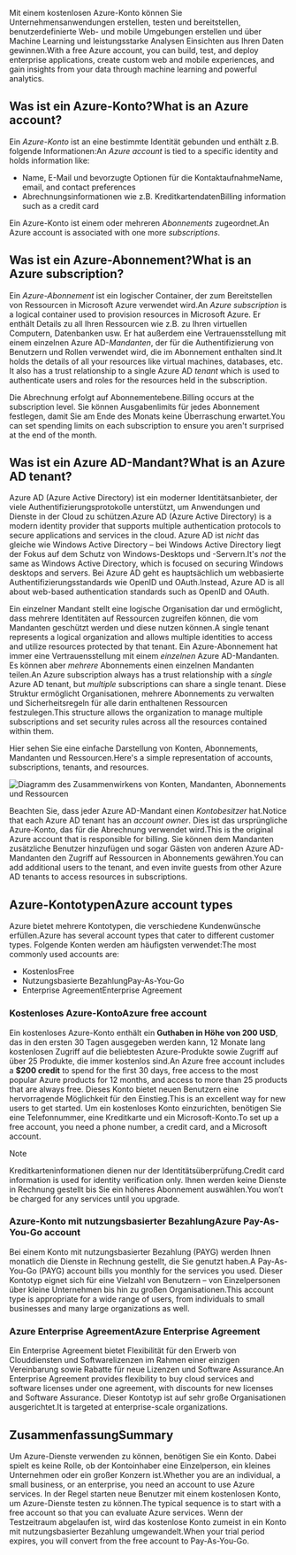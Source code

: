 <span data-ttu-id="d527c-101">Mit einem kostenlosen Azure-Konto können Sie Unternehmensanwendungen erstellen, testen und bereitstellen, benutzerdefinierte Web- und mobile Umgebungen erstellen und über Machine Learning und leistungsstarke Analysen Einsichten aus Ihren Daten gewinnen.</span><span class="sxs-lookup"><span data-stu-id="d527c-101">With a free Azure account, you can build, test, and deploy enterprise applications, create custom web and mobile experiences, and gain insights from your data through machine learning and powerful analytics.</span></span>

## <a name="what-is-an-azure-account"></a><span data-ttu-id="d527c-102">Was ist ein Azure-Konto?</span><span class="sxs-lookup"><span data-stu-id="d527c-102">What is an Azure account?</span></span>

<span data-ttu-id="d527c-103">Ein _Azure-Konto_ ist an eine bestimmte Identität gebunden und enthält z.B. folgende Informationen:</span><span class="sxs-lookup"><span data-stu-id="d527c-103">An _Azure account_ is tied to a specific identity and holds information like:</span></span>

- <span data-ttu-id="d527c-104">Name, E-Mail und bevorzugte Optionen für die Kontaktaufnahme</span><span class="sxs-lookup"><span data-stu-id="d527c-104">Name, email, and contact preferences</span></span>
- <span data-ttu-id="d527c-105">Abrechnungsinformationen wie z.B. Kreditkartendaten</span><span class="sxs-lookup"><span data-stu-id="d527c-105">Billing information such as a credit card</span></span>

<span data-ttu-id="d527c-106">Ein Azure-Konto ist einem oder mehreren _Abonnements_ zugeordnet.</span><span class="sxs-lookup"><span data-stu-id="d527c-106">An Azure account is associated with one more  _subscriptions_.</span></span>

## <a name="what-is-an-azure-subscription"></a><span data-ttu-id="d527c-107">Was ist ein Azure-Abonnement?</span><span class="sxs-lookup"><span data-stu-id="d527c-107">What is an Azure subscription?</span></span>

<span data-ttu-id="d527c-108">Ein _Azure-Abonnement_ ist ein logischer Container, der zum Bereitstellen von Ressourcen in Microsoft Azure verwendet wird.</span><span class="sxs-lookup"><span data-stu-id="d527c-108">An _Azure subscription_ is a logical container used to provision resources in Microsoft Azure.</span></span> <span data-ttu-id="d527c-109">Er enthält Details zu all Ihren Ressourcen wie z.B. zu Ihren virtuellen Computern, Datenbanken usw. Er hat außerdem eine Vertrauensstellung mit einem einzelnen Azure AD-_Mandanten_, der für die Authentifizierung von Benutzern und Rollen verwendet wird, die im Abonnement enthalten sind.</span><span class="sxs-lookup"><span data-stu-id="d527c-109">It holds the details of all your resources like virtual machines, databases, etc. It also has a trust relationship to a single Azure AD _tenant_ which is used to authenticate users and roles for the resources held in the subscription.</span></span>

<span data-ttu-id="d527c-110">Die Abrechnung erfolgt auf Abonnementebene.</span><span class="sxs-lookup"><span data-stu-id="d527c-110">Billing occurs at the subscription level.</span></span> <span data-ttu-id="d527c-111">Sie können Ausgabenlimits für jedes Abonnement festlegen, damit Sie am Ende des Monats keine Überraschung erwartet.</span><span class="sxs-lookup"><span data-stu-id="d527c-111">You can set spending limits on each subscription to ensure you aren't surprised at the end of the month.</span></span> 

## <a name="what-is-an-azure-ad-tenant"></a><span data-ttu-id="d527c-112">Was ist ein Azure AD-Mandant?</span><span class="sxs-lookup"><span data-stu-id="d527c-112">What is an Azure AD tenant?</span></span>

<span data-ttu-id="d527c-113">Azure AD (Azure Active Directory) ist ein moderner Identitätsanbieter, der viele Authentifizierungsprotokolle unterstützt, um Anwendungen und Dienste in der Cloud zu schützen.</span><span class="sxs-lookup"><span data-stu-id="d527c-113">Azure AD (Azure Active Directory) is a modern identity provider that supports multiple authentication protocols to secure applications and services in the cloud.</span></span> <span data-ttu-id="d527c-114">Azure AD ist _nicht_ das gleiche wie Windows Active Directory – bei Windows Active Directory liegt der Fokus auf dem Schutz von Windows-Desktops und -Servern.</span><span class="sxs-lookup"><span data-stu-id="d527c-114">It's _not_ the same as Windows Active Directory, which is focused on securing Windows desktops and servers.</span></span> <span data-ttu-id="d527c-115">Bei Azure AD geht es hauptsächlich um webbasierte Authentifizierungsstandards wie OpenID und OAuth.</span><span class="sxs-lookup"><span data-stu-id="d527c-115">Instead, Azure AD is all about web-based authentication standards such as OpenID and OAuth.</span></span>

<span data-ttu-id="d527c-116">Ein einzelner Mandant stellt eine logische Organisation dar und ermöglicht, dass mehrere Identitäten auf Ressourcen zugreifen können, die vom Mandanten geschützt werden und diese nutzen können.</span><span class="sxs-lookup"><span data-stu-id="d527c-116">A single tenant represents a logical organization and allows multiple identities to access and utilize resources protected by that tenant.</span></span> <span data-ttu-id="d527c-117">Ein Azure-Abonnement hat immer eine Vertrauensstellung mit einem _einzelnen_ Azure AD-Mandanten. Es können aber _mehrere_ Abonnements einen einzelnen Mandanten teilen.</span><span class="sxs-lookup"><span data-stu-id="d527c-117">An Azure subscription always has a trust relationship with a _single_ Azure AD tenant, but _multiple_ subscriptions can share a single tenant.</span></span> <span data-ttu-id="d527c-118">Diese Struktur ermöglicht Organisationen, mehrere Abonnements zu verwalten und Sicherheitsregeln für alle darin enthaltenen Ressourcen festzulegen.</span><span class="sxs-lookup"><span data-stu-id="d527c-118">This structure allows the organization to manage multiple subscriptions and set security rules across all the resources contained within them.</span></span>

<span data-ttu-id="d527c-119">Hier sehen Sie eine einfache Darstellung von Konten, Abonnements, Mandanten und Ressourcen.</span><span class="sxs-lookup"><span data-stu-id="d527c-119">Here's a simple representation of accounts, subscriptions, tenants, and resources.</span></span>

![Diagramm des Zusammenwirkens von Konten, Mandanten, Abonnements und Ressourcen](../media/3-azure-ad-tenant.png)

<span data-ttu-id="d527c-121">Beachten Sie, dass jeder Azure AD-Mandant einen _Kontobesitzer_ hat.</span><span class="sxs-lookup"><span data-stu-id="d527c-121">Notice that each Azure AD tenant has an _account owner_.</span></span> <span data-ttu-id="d527c-122">Dies ist das ursprüngliche Azure-Konto, das für die Abrechnung verwendet wird.</span><span class="sxs-lookup"><span data-stu-id="d527c-122">This is the original Azure account that is responsible for billing.</span></span> <span data-ttu-id="d527c-123">Sie können dem Mandanten zusätzliche Benutzer hinzufügen und sogar Gästen von anderen Azure AD-Mandanten den Zugriff auf Ressourcen in Abonnements gewähren.</span><span class="sxs-lookup"><span data-stu-id="d527c-123">You can add additional users to the tenant, and even invite guests from other Azure AD tenants to access resources in subscriptions.</span></span>

## <a name="azure-account-types"></a><span data-ttu-id="d527c-124">Azure-Kontotypen</span><span class="sxs-lookup"><span data-stu-id="d527c-124">Azure account types</span></span>

<span data-ttu-id="d527c-125">Azure bietet mehrere Kontotypen, die verschiedene Kundenwünsche erfüllen.</span><span class="sxs-lookup"><span data-stu-id="d527c-125">Azure has several account types that cater to different customer types.</span></span> <span data-ttu-id="d527c-126">Folgende Konten werden am häufigsten verwendet:</span><span class="sxs-lookup"><span data-stu-id="d527c-126">The most commonly used accounts are:</span></span>

- <span data-ttu-id="d527c-127">Kostenlos</span><span class="sxs-lookup"><span data-stu-id="d527c-127">Free</span></span>
- <span data-ttu-id="d527c-128">Nutzungsbasierte Bezahlung</span><span class="sxs-lookup"><span data-stu-id="d527c-128">Pay-As-You-Go</span></span>
- <span data-ttu-id="d527c-129">Enterprise Agreement</span><span class="sxs-lookup"><span data-stu-id="d527c-129">Enterprise Agreement</span></span>

### <a name="azure-free-account"></a><span data-ttu-id="d527c-130">Kostenloses Azure-Konto</span><span class="sxs-lookup"><span data-stu-id="d527c-130">Azure free account</span></span>

<span data-ttu-id="d527c-131">Ein kostenloses Azure-Konto enthält ein **Guthaben in Höhe von 200 USD**, das in den ersten 30 Tagen ausgegeben werden kann, 12 Monate lang kostenlosen Zugriff auf die beliebtesten Azure-Produkte sowie Zugriff auf über 25 Produkte, die immer kostenlos sind.</span><span class="sxs-lookup"><span data-stu-id="d527c-131">An Azure free account includes a **$200 credit** to spend for the first 30 days, free access to the most popular Azure products for 12 months, and access to more than 25 products that are always free.</span></span> <span data-ttu-id="d527c-132">Dieses Konto bietet neuen Benutzern eine hervorragende Möglichkeit für den Einstieg.</span><span class="sxs-lookup"><span data-stu-id="d527c-132">This is an excellent way for new users to get started.</span></span> <span data-ttu-id="d527c-133">Um ein kostenloses Konto einzurichten, benötigen Sie eine Telefonnummer, eine Kreditkarte und ein Microsoft-Konto.</span><span class="sxs-lookup"><span data-stu-id="d527c-133">To set up a free account, you need a phone number, a credit card, and a Microsoft account.</span></span>

> [!NOTE]
> <span data-ttu-id="d527c-134">Kreditkarteninformationen dienen nur der Identitätsüberprüfung.</span><span class="sxs-lookup"><span data-stu-id="d527c-134">Credit card information is used for identity verification only.</span></span> <span data-ttu-id="d527c-135">Ihnen werden keine Dienste in Rechnung gestellt bis Sie ein höheres Abonnement auswählen.</span><span class="sxs-lookup"><span data-stu-id="d527c-135">You won’t be charged for any services until you upgrade.</span></span>

### <a name="azure-pay-as-you-go-account"></a><span data-ttu-id="d527c-136">Azure-Konto mit nutzungsbasierter Bezahlung</span><span class="sxs-lookup"><span data-stu-id="d527c-136">Azure Pay-As-You-Go account</span></span>

<span data-ttu-id="d527c-137">Bei einem Konto mit nutzungsbasierter Bezahlung (PAYG) werden Ihnen monatlich die Dienste in Rechnung gestellt, die Sie genutzt haben.</span><span class="sxs-lookup"><span data-stu-id="d527c-137">A Pay-As-You-Go (PAYG) account bills you monthly for the services you used.</span></span> <span data-ttu-id="d527c-138">Dieser Kontotyp eignet sich für eine Vielzahl von Benutzern – von Einzelpersonen über kleine Unternehmen bis hin zu großen Organisationen.</span><span class="sxs-lookup"><span data-stu-id="d527c-138">This account type is appropriate for a wide range of users, from individuals to small businesses and many large organizations as well.</span></span>

### <a name="azure-enterprise-agreement"></a><span data-ttu-id="d527c-139">Azure Enterprise Agreement</span><span class="sxs-lookup"><span data-stu-id="d527c-139">Azure Enterprise Agreement</span></span>

<span data-ttu-id="d527c-140">Ein Enterprise Agreement bietet Flexibilität für den Erwerb von Clouddiensten und Softwarelizenzen im Rahmen einer einzigen Vereinbarung sowie Rabatte für neue Lizenzen und Software Assurance.</span><span class="sxs-lookup"><span data-stu-id="d527c-140">An Enterprise Agreement provides flexibility to buy cloud services and software licenses under one agreement, with discounts for new licenses and Software Assurance.</span></span> <span data-ttu-id="d527c-141">Dieser Kontotyp ist auf sehr große Organisationen ausgerichtet.</span><span class="sxs-lookup"><span data-stu-id="d527c-141">It is targeted at enterprise-scale organizations.</span></span>

## <a name="summary"></a><span data-ttu-id="d527c-142">Zusammenfassung</span><span class="sxs-lookup"><span data-stu-id="d527c-142">Summary</span></span>

<span data-ttu-id="d527c-143">Um Azure-Dienste verwenden zu können, benötigen Sie ein Konto. Dabei spielt es keine Rolle, ob der Kontoinhaber eine Einzelperson, ein kleines Unternehmen oder ein großer Konzern ist.</span><span class="sxs-lookup"><span data-stu-id="d527c-143">Whether you are an individual, a small business, or an enterprise, you need an account to use Azure services.</span></span> <span data-ttu-id="d527c-144">In der Regel starten neue Benutzer mit einem kostenlosen Konto, um Azure-Dienste testen zu können.</span><span class="sxs-lookup"><span data-stu-id="d527c-144">The typical sequence is to start with a free account so that you can evaluate Azure services.</span></span> <span data-ttu-id="d527c-145">Wenn der Testzeitraum abgelaufen ist, wird das kostenlose Konto zumeist in ein Konto mit nutzungsbasierter Bezahlung umgewandelt.</span><span class="sxs-lookup"><span data-stu-id="d527c-145">When your trial period expires, you will convert from the free account to Pay-As-You-Go.</span></span>